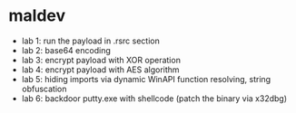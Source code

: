 # maldev

- lab 1: run the payload in .rsrc section 
- lab 2: base64 encoding
- lab 3: encrypt payload with XOR operation 
- lab 4: encrypt payload with AES algorithm
- lab 5: hiding imports via dynamic WinAPI function resolving, string obfuscation 
- lab 6: backdoor putty.exe with shellcode (patch the binary via x32dbg)

